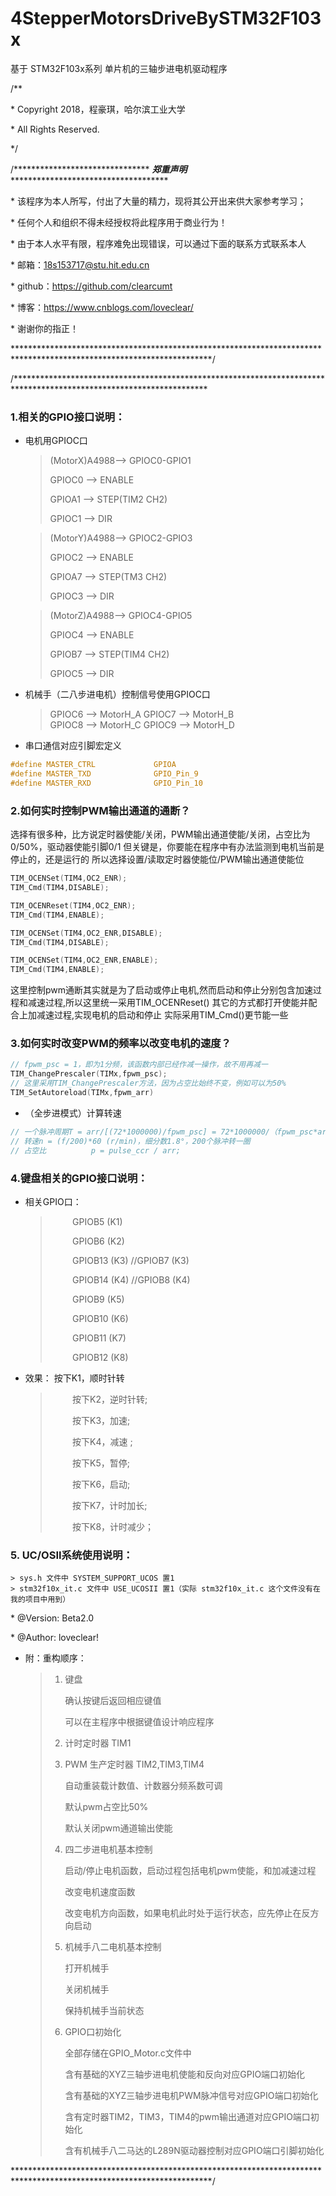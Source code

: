 # 4StepperMotorsDriveBySTM32F103x
基于 STM32F103x系列 单片机的三轴步进电机驱动程序

/**

 \*  Copyright 2018，程豪琪，哈尔滨工业大学

 \*  All Rights Reserved.

 */

/******************************* ***郑重声明*** ************************************
 
\* 该程序为本人所写，付出了大量的精力，现将其公开出来供大家参考学习；

\* 任何个人和组织不得未经授权将此程序用于商业行为！

\* 由于本人水平有限，程序难免出现错误，可以通过下面的联系方式联系本人

\* 邮箱：18s153717@stu.hit.edu.cn

\* github：https://github.com/clearcumt

\* 博客：https://www.cnblogs.com/loveclear/

\* 谢谢你的指正！
 
*********************************************************************************************************************/

/********************************************************************************************************************

### 1.相关的GPIO接口说明：  	
* 电机用GPIOC口

	> (MotorX)A4988--> GPIOC0-GPIO1
	> 
	> GPIOC0 	--> ENABLE
	> 
	> GPIOA1 	--> STEP(TIM2 CH2)
	> 
	> GPIOC1	--> DIR  
	> 
	
	> (MotorY)A4988--> GPIOC2-GPIO3
	> 
	> GPIOC2 	--> ENABLE
	> 
	> GPIOA7 	--> STEP(TM3 CH2)
	> 
	> GPIOC3	--> DIR  
	
	> (MotorZ)A4988--> GPIOC4-GPIO5
	> 
	> GPIOC4 	--> ENABLE
	> 
	> GPIOB7 	--> STEP(TIM4 CH2)
	> 
	> GPIOC5	--> DIR
	>
	
* 机械手（二八步进电机）控制信号使用GPIOC口
	> GPIOC6	--> MotorH_A
	> GPIOC7	--> MotorH_B	
	> GPIOC8	--> MotorH_C
	> GPIOC9	--> MotorH_D
	
* 串口通信对应引脚宏定义
```c
#define MASTER_CTRL				GPIOA
#define MASTER_TXD 				GPIO_Pin_9
#define MASTER_RXD 				GPIO_Pin_10
```
				
### 2.如何实时控制PWM输出通道的通断？

选择有很多种，比方说定时器使能/关闭，PWM输出通道使能/关闭，占空比为0/50%，驱动器使能引脚0/1
但关键是，你要能在程序中有办法监测到电机当前是停止的，还是运行的
所以选择设置/读取定时器使能位/PWM输出通道使能位
```c	
TIM_OCENSet(TIM4,OC2_ENR);
TIM_Cmd(TIM4,DISABLE);

TIM_OCENReset(TIM4,OC2_ENR);			
TIM_Cmd(TIM4,ENABLE);

TIM_OCENSet(TIM4,OC2_ENR,DISABLE);
TIM_Cmd(TIM4,DISABLE);

TIM_OCENSet(TIM4,OC2_ENR,ENABLE);
TIM_Cmd(TIM4,ENABLE);
```	

这里控制pwm通断其实就是为了启动或停止电机,然而启动和停止分别包含加速过程和减速过程,所以这里统一采用TIM_OCENReset()
其它的方式都打开使能并配合上加减速过程,实现电机的启动和停止
实际采用TIM_Cmd()更节能一些
	
### 3.如何实时改变PWM的频率以改变电机的速度？

```c
// fpwm_psc = 1，即为1分频，该函数内部已经作减一操作，故不用再减一
TIM_ChangePrescaler(TIMx,fpwm_psc);	
// 这里采用TIM_ChangePrescaler方法，因为占空比始终不变，例如可以为50%
TIM_SetAutoreload(TIMx,fpwm_arr)		
```
* （全步进模式）计算转速

```c
// 一个脉冲周期T = arr/[(72*1000000)/fpwm_psc] = 72*1000000/（fpwm_psc*arr）(s) ,f = 1/T (Hz)
// 转速n = (f/200)*60 (r/min)，细分数1.8°，200个脉冲转一圈
// 占空比			p = pulse_ccr / arr;
```						
				

### 4.键盘相关的GPIO接口说明：

* 相关GPIO口： 
	
	> &nbsp;&nbsp;&nbsp;&nbsp;&nbsp;&nbsp;&nbsp;&nbsp;				GPIOB5	(K1) 
	>
	> &nbsp;&nbsp;&nbsp;&nbsp;&nbsp;&nbsp;&nbsp;&nbsp;				GPIOB6	(K2)				
	>
	> &nbsp;&nbsp;&nbsp;&nbsp;&nbsp;&nbsp;&nbsp;&nbsp;				GPIOB13 (K3)	//GPIOB7  (K3)
	>
	> &nbsp;&nbsp;&nbsp;&nbsp;&nbsp;&nbsp;&nbsp;&nbsp;				GPIOB14	(K4)	//GPIOB8  (K4)	
	>
	> &nbsp;&nbsp;&nbsp;&nbsp;&nbsp;&nbsp;&nbsp;&nbsp;				GPIOB9	(K5)
	>
	> &nbsp;&nbsp;&nbsp;&nbsp;&nbsp;&nbsp;&nbsp;&nbsp;				GPIOB10	(K6)
	>
	> &nbsp;&nbsp;&nbsp;&nbsp;&nbsp;&nbsp;&nbsp;&nbsp;				GPIOB11	(K7)
	>
	> &nbsp;&nbsp;&nbsp;&nbsp;&nbsp;&nbsp;&nbsp;&nbsp;				GPIOB12	(K8)
* 效果： 		按下K1，顺时针转
	
	> &nbsp;&nbsp;&nbsp;&nbsp;&nbsp;&nbsp;&nbsp;&nbsp;	   			按下K2，逆时针转;
	>
	> &nbsp;&nbsp;&nbsp;&nbsp;&nbsp;&nbsp;&nbsp;&nbsp;		   		按下K3，加速;
	>
	> &nbsp;&nbsp;&nbsp;&nbsp;&nbsp;&nbsp;&nbsp;&nbsp;		   		按下K4，减速 ;
	>
	> &nbsp;&nbsp;&nbsp;&nbsp;&nbsp;&nbsp;&nbsp;&nbsp;		   		按下K5，暂停;
	>
	> &nbsp;&nbsp;&nbsp;&nbsp;&nbsp;&nbsp;&nbsp;&nbsp;		   		按下K6，启动;
	>
	> &nbsp;&nbsp;&nbsp;&nbsp;&nbsp;&nbsp;&nbsp;&nbsp;		   		按下K7，计时加长;
	>
	> &nbsp;&nbsp;&nbsp;&nbsp;&nbsp;&nbsp;&nbsp;&nbsp;		   		按下K8，计时减少；
	
### 5. UC/OSII系统使用说明：
	> sys.h 文件中 SYSTEM_SUPPORT_UCOS 置1
	> stm32f10x_it.c 文件中 USE_UCOSII 置1（实际 stm32f10x_it.c 这个文件没有在我的项目中用到）


\* @Version: Beta2.0  

\* @Author: loveclear!

* 附：重构顺序：

	>	1. 键盘
	>
	>		确认按键后返回相应键值
	>
	>		可以在主程序中根据键值设计响应程序
	>
	>	2. 计时定时器 TIM1			
	>
	>	3. PWM 生产定时器 TIM2,TIM3,TIM4			
	>
	>		自动重装载计数值、计数器分频系数可调
	>
	>		默认pwm占空比50%
	>
	>		默认关闭pwm通道输出使能
	>
	>	4. 四二步进电机基本控制
	>
	>		启动/停止电机函数，启动过程包括电机pwm使能，和加减速过程
	>
	>		改变电机速度函数
	>
	>		改变电机方向函数，如果电机此时处于运行状态，应先停止在反方向启动
	>
	>	5. 机械手八二电机基本控制
	>
	>		打开机械手
	>
	>		关闭机械手
	>
	>		保持机械手当前状态
	>
	>	6. GPIO口初始化
	>
	>		全部存储在GPIO_Motor.c文件中
	>
	>		含有基础的XYZ三轴步进电机使能和反向对应GPIO端口初始化
	>
	>		含有基础的XYZ三轴步进电机PWM脉冲信号对应GPIO端口初始化
	>
	>		含有定时器TIM2，TIM3，TIM4的pwm输出通道对应GPIO端口初始化
	>
	>		含有机械手八二马达的L289N驱动器控制对应GPIO端口引脚初始化
	
*********************************************************************************************************************/